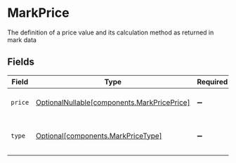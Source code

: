 # MarkPrice

The definition of a price value and its calculation method as returned in mark data


## Fields

| Field                                                                                    | Type                                                                                     | Required                                                                                 | Description                                                                              | Example                                                                                  |
| ---------------------------------------------------------------------------------------- | ---------------------------------------------------------------------------------------- | ---------------------------------------------------------------------------------------- | ---------------------------------------------------------------------------------------- | ---------------------------------------------------------------------------------------- |
| `price`                                                                                  | [OptionalNullable[components.MarkPricePrice]](../../models/components/markpriceprice.md) | :heavy_minus_sign:                                                                       | The price value                                                                          | {<br/>"value": "97.43"<br/>}                                                             |
| `type`                                                                                   | [Optional[components.MarkPriceType]](../../models/components/markpricetype.md)           | :heavy_minus_sign:                                                                       | The calculation type of this price                                                       | PERCENTAGE_OF_PAR                                                                        |